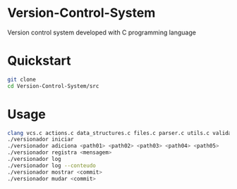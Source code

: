 # Version-Control-System
Version control system developed with C programming language

# Quickstart
```bash
git clone 
cd Version-Control-System/src
```

# Usage
```bash
clang vcs.c actions.c data_structures.c files.c parser.c utils.c validations.c -o versionador
./versionador iniciar
./versionador adiciona <path01> <path02> <path03> <path04> <path05>
./versionador registra <mensagem> 
./versionador log  
./versionador log --conteudo
./versionador mostrar <commit>
./versionador mudar <commit>
```